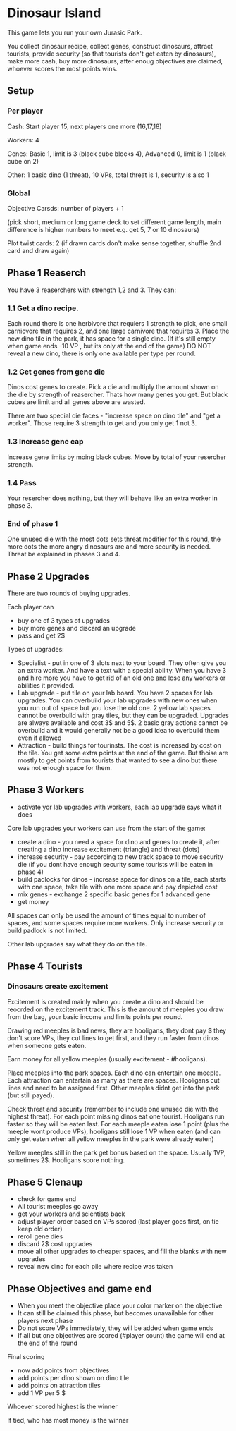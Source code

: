 # Dinosaur Island 

This game lets you run your own Jurasic Park. 

You collect dinosaur recipe, collect genes, construct dinosaurs, attract tourists, provide security (so that tourists don't get eaten by dinosaurs),
make more cash, buy more dinosaurs, after enoug objectives are claimed, whoever scores the most points wins.


## Setup

### Per player

Cash: Start player 15, next players one more (16,17,18)

Workers: 4

Genes: Basic 1, limit is 3 (black cube blocks 4), Advanced 0, limit is 1 (black cube on 2)

Other: 1 basic dino (1 threat), 10 VPs, total threat is 1, security is also 1

### Global

Objective Carsds: number of players + 1 

(pick short, medium or long game deck to set different game length, main difference is higher numbers to meet e.g. get 5, 7  or 10 dinosaurs)

Plot twist cards: 2 (if drawn cards don't make sense together, shuffle 2nd card and draw again)

## Phase 1 Reaserch

You have 3 reaserchers with strength 1,2 and 3. They can:

### 1.1 Get a dino recipe.

Each round there is one herbivore that requiers 1 strength to pick, one small carniovore that requires 2, and one large carnivore that requires 3.
Place the new dino tile in the park, it has space for a single dino. (If it's still empty when game ends -10 VP , but its only at the end of the game)
DO NOT reveal a new dino, there is only one available per type per round.

### 1.2 Get genes from gene die

Dinos cost genes to create. Pick a die and multiply the amount shown on the die by strength of reasercher. Thats how many genes you get.
But black cubes are limit and all genes above are wasted.

There are two special die faces - "increase space on dino tile" and "get a worker". Those require 3 strength to get and you only get 1 not 3.

### 1.3 Increase gene cap

Increase gene limits by moing black cubes. Move by total of your resercher strength.

### 1.4 Pass

Your resercher does nothing, but they will behave like an extra worker in phase 3.

### End of phase 1

One unused die with the most dots sets threat modifier for this round, the more dots the more angry dinosaurs are and more security is needed. Threat be explained in phases 3 and 4.

## Phase 2 Upgrades

There are two rounds of buying upgrades.

Each player can 

- buy one of 3 types of upgrades
- buy more genes and discard an upgrade
- pass and get 2$

Types of upgrades:

- Specialist - put in one of 3 slots next to your board. They often give you an extra worker. And have a text with a special ability.
When you have 3 and hire more you have to get rid of an old one and lose any workers or abilities it provided.
- Lab upgrade - put tile on your lab board. You have 2 spaces for lab upgrades. You can overbuild your lab upgrades with new ones when you run out of space but you lose the old one. 
2 yellow lab spaces cannot be overbuild with gray tiles, but they can be upgraded. Upgrades are always available and cost 3$ and 5$.
2 basic gray actions cannot be overbuild and it would generally not be a good idea to overbuild them even if allowed
- Attraction - build things for tourinsts. The cost is increased by cost on the tile. You get some extra points at the end of the game.
But thoise are mostly to get points from tourists that wanted to see a dino but there was not enough space for them.

## Phase 3 Workers

- activate yor lab upgrades with workers, each lab upgrade says what it does

Core lab upgrades your workers can use from the start of the game:

- create a dino - you need a space for dino and genes to create it, after creating a dino increase excitement (triangle) and threat (dots)
- increase security - pay according to new track space to move security die (if you dont have enough security some tourists will be eaten in phase 4)
- build padlocks for dinos - increase space for dinos on a tile, each starts with one space, take tile with one more space and pay depicted cost
- mix genes - exchange 2 specific basic genes for 1 advanced gene
- get money

All spaces can only be used the amount of times equal to number of spaces, and some spaces require more workers. Only increase security or build padlock is not limited.

Other lab upgrades say what they do on the tile.

## Phase 4 Tourists

### Dinosaurs create excitement

Excitement is created mainly when you create a dino and should be reocrded on the excitement track. This is the amount of meeples you draw from the bag, your basic income and limits points per round.

Drawing red meeples is bad news, they are hooligans, they dont pay $ they don't score VPs, they cut lines to get first, and they run faster from dinos when someone gets eaten.

Earn money for all yellow meeples (usually excitement - #hooligans).

Place meeples into the park spaces. Each dino can entertain one meeple. Each attraction can entartain as many as there are spaces. Hooligans cut lines and need to be assigned first. Other meeples didnt get into the park (but still payed).

Check threat and security (remember to include one unused die with the highest threat). For each point missing dinos eat one tourist. Hooligans run faster so they will be eaten last. For each meeple eaten lose 1 point (plus the meeple wont produce VPs), hooligans still lose 1 VP when eaten (and can only get eaten when all yellow meeples in the park were already eaten)

Yellow meeples still in the park get bonus based on the space. Usually 1VP, sometimes 2$. Hooligans score nothing.

## Phase 5 Clenaup

- check for game end
- All tourist meeples go away
- get your workers and scientists back
- adjust player order based on VPs scored (last player goes first, on tie keep old order)
- reroll gene dies
- discard 2$ cost upgrades
- move all other upgrades to cheaper spaces, and fill the blanks with new upgrades
- reveal new dino for each pile where recipe was taken


## Phase Objectives and game end

- When you meet the objective place your color marker on the objective
- It can still be claimed this phase, but becomes unavailable for other players next phase
- Do not score VPs immediately, they will be added when game ends
- If all but one objectives are scored (#player count) the game will end at the end of the round

Final scoring

- now add points from objectives
- add points per dino shown on dino tile
- add points on attraction tiles
- add 1 VP per 5 $

Whoever scored highest is the winner

If tied, who has most money is the winner
